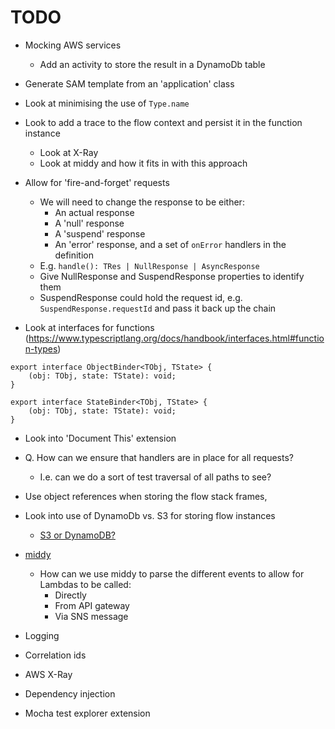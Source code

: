 # TODO

* Mocking AWS services
  * Add an activity to store the result in a DynamoDb table

* Generate SAM template from an 'application' class

* Look at minimising the use of `Type.name`

* Look to add a trace to the flow context and persist it in the function instance
  * Look at X-Ray
  * Look at middy and how it fits in with this approach

* Allow for 'fire-and-forget' requests
  * We will need to change the response to be either:
    * An actual response
    * A 'null' response
    * A 'suspend' response
    * An 'error' response, and a set of `onError` handlers in the definition
  * E.g. `handle(): TRes | NullResponse | AsyncResponse`
  * Give NullResponse and SuspendResponse properties to identify them
  * SuspendResponse could hold the request id, e.g. `SuspendResponse.requestId` and pass it back up the chain

* Look at interfaces for functions (https://www.typescriptlang.org/docs/handbook/interfaces.html#function-types)
```
export interface ObjectBinder<TObj, TState> {
    (obj: TObj, state: TState): void;
}

export interface StateBinder<TObj, TState> {
    (obj: TObj, state: TState): void;
}
```

* Look into 'Document This' extension
* Q. How can we ensure that handlers are in place for all requests?
  * I.e. can we do a sort of test traversal of all paths to see?

* Use object references when storing the flow stack frames, 

* Look into use of DynamoDb vs. S3 for storing flow instances
  * [S3 or DynamoDB?](https://serverless.pub/s3-or-dynamodb/)

* [middy](https://middy.js.org/)
  * How can we use middy to parse the different events to allow for Lambdas to be called:
    * Directly
    * From API gateway
    * Via SNS message

* Logging

* Correlation ids

* AWS X-Ray

* Dependency injection

* Mocha test explorer extension
